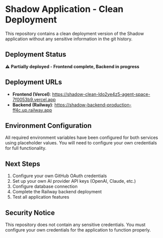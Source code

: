 # Shadow Application - Clean Deployment

This repository contains a clean deployment version of the Shadow application without any sensitive information in the git history.

## Deployment Status
⚠️ **Partially deployed - Frontend complete, Backend in progress**

## Deployment URLs
- **Frontend (Vercel)**: https://shadow-clean-ldo2ye4z5-agent-space-7f0053b9.vercel.app
- **Backend (Railway)**: https://shadow-backend-production-ff4c.up.railway.app

## Environment Configuration
All required environment variables have been configured for both services using placeholder values. You will need to configure your own credentials for full functionality.

## Next Steps
1. Configure your own GitHub OAuth credentials
2. Set up your own AI provider API keys (OpenAI, Claude, etc.)
3. Configure database connection
4. Complete the Railway backend deployment
5. Test all application features

## Security Notice
This repository does not contain any sensitive credentials. You must configure your own credentials for the application to function properly.
